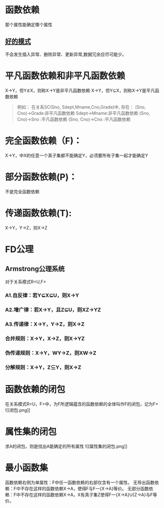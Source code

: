 # 函数依赖
那个属性能确定哪个属性

## <u>好的模式</u>
不会发生插入异常、删除异常、更新异常,数据冗余应尽可能少。

# 平凡函数依赖和非平凡函数依赖
X→Y，但Y⊄X，则称X→Y是非平凡函数依赖
X→Y，但Y⊆X，则称X→Y是平凡函数依赖
>例如：
在关系SC(Sno, Sdept,Mname,Cno,Grade)中,
存在：
(Sno, Cno)→Grade:非平凡函数依赖
Sdept→Mname:非平凡函数依赖
(Sno, Cno)→Sno :平凡函数依赖
(Sno, Cno)→Cno :平凡函数依赖

# 完全函数依赖（F)：
X→Y，中X的任意一个真子集都不能确定Y，必须要所有子集一起才能确定Y

# 部分函数依赖(P)：
不是完全函数依赖

# 传递函数依赖(T):
X→Y，Y→Z，则X→Z

# FD公理
## Armstrong公理系统
对于关系模式R<U,F>
### A1.自反律：若Y⊆X⊆U，则X→Y
### A2.增广律：若X→Y，且Z⊆U，则XZ→YZ
### A3.传递律：X→Y，Y→Z，则X→Z
### 合并规则：X→Y，X→Z，则X→YZ
### 伪传递规则：X→Y，WY→Z，则XW→Z
### 分解规则：X→Y，Z⊆Y，则X→Z


# 函数依赖的闭包
在关系模式R<U，F>中，为F所逻辑蕴含的函数依赖的全体叫作F的闭包，记为F+
![[闭包.png]]

# 属性集的闭包
求A的闭包，则是找出A能确定的所有属性
![[属性集的闭包.png]]

# 最小函数集
函数依赖右侧为单属性：F中任一函数依赖的右部仅含有一个属性。
无导出函数依赖：F中不存在这样的函数依赖X→A，使得F与F一{X→A}等价。
无部分函数依赖：F中不存在这样的函数依赖X→A，X有真子集Z使得F一{X→A}U{Z→A}与F等价。

